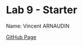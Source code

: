 # Lab 9 - Starter

Name: Vincent ARNAUDIN

[GitHub Page]([https://vincentarnaudin.github.io/Lab7_Starter/](https://vincentarnaudin.github.io/Lab9_Starter/))
